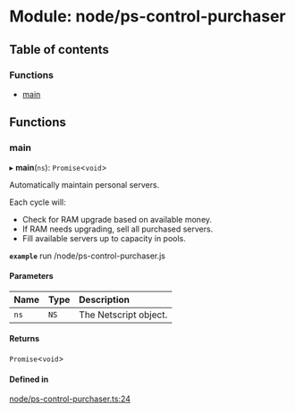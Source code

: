 # Module: node/ps-control-purchaser

## Table of contents

### Functions

- [main](../wiki/node.ps-control-purchaser#main)

## Functions

### main

▸ **main**(`ns`): `Promise`<`void`\>

Automatically maintain personal servers.

Each cycle will:
 - Check for RAM upgrade based on available money.
 - If RAM needs upgrading, sell all purchased servers.
 - Fill available servers up to capacity in pools.

**`example`**
run /node/ps-control-purchaser.js

#### Parameters

| Name | Type | Description |
| :------ | :------ | :------ |
| `ns` | `NS` | The Netscript object. |

#### Returns

`Promise`<`void`\>

#### Defined in

[node/ps-control-purchaser.ts:24](https://github.com/vladzaharia/bitburner/blob/main/src/node/ps-control-purchaser.ts#L24)
